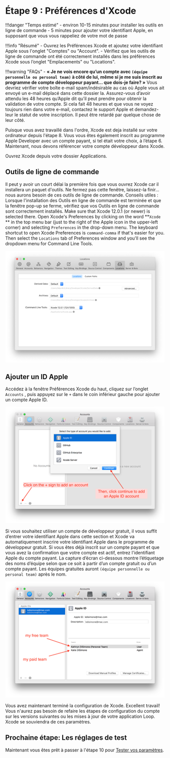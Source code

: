 # Étape 9 : Préférences d'Xcode

!!!danger "Temps estimé"
    - environ 10-15 minutes pour installer les outils en ligne de commande
    - 5 minutes pour ajouter votre identifiant Apple, en supposant que vous vous rappeliez de votre mot de passe

!!!info "Résumé"
    - Ouvrez les Préférences Xcode et ajoutez votre identifiant Apple sous l'onglet "Comptes" ou "Account".
    - Vérifiez que les outils de ligne de commande ont été correctement installés dans les préférences Xcode sous l’onglet "Emplacements" ou "Locations".

!!!warning "FAQs"
    - **« Je ne vois encore qu’un compte avec `(équipe personnelle ou personal team)` à côté de lui, même si je me suis inscrit au programme de compte développeur payant... que dois-je faire? »** Vous devriez vérifier votre boîte e-mail spam/indésirable au cas où Apple vous ait envoyé un e-mail déplacé dans cette dossier la. Assurez-vous d’avoir attendu les 48 heures qu’Apple dit qu’il peut prendre pour obtenir la validation de votre compte. Si cela fait 48 heures et que vous ne voyez toujours rien dans votre e-mail, contactez le support Apple et demandez-leur le statut de votre inscription. Il peut être retardé par quelque chose de leur côté.

Puisque vous avez travaillé dans l'ordre, Xcode est deja installé sur votre ordinateur depuis l'étape 8. Vous vous êtes également inscrit au programme Apple Developer avec un compte payant, si tel était votre choix, à l’étape 6. Maintenant, nous devons référencer votre compte développeur dans Xcode.

Ouvrez Xcode depuis votre dossier Applications.

## Outils de ligne de commande

Il peut y avoir un court délai la première fois que vous ouvrez Xcode car il installera un paquet d'outils. Ne fermez pas cette fenêtre, laissez-la finir... nous aurons besoin de ces outils de ligne de commande. Conseils utiles : Lorsque l'installation des Outils en ligne de commande est terminée et que la fenêtre pop-up se ferme, vérifiez que vos Outils en ligne de commande sont correctement installés. Make sure that Xcode 12.0.1 (or newer) is selected there. Open Xcode's Preferences by clicking on the word **`Xcode` ** in the top menu bar (just to the right of the Apple icon in the upper-left corner) and selecting `Preferences` in the drop-down menu. The keyboard shortcut to open Xcode Preferences is `command-comma` if that's easier for you. Then select the `Locations` tab of Preferences window and you'll see the dropdown menu for Command Line Tools.

![img/command-line-error-3.png](img/command-line-error-3.png)

## Ajouter un ID Apple

Accédez à la fenêtre Préférences Xcode du haut, cliquez sur l’onglet `Accounts` , puis appuyez sur le `+` dans le coin inférieur gauche pour ajouter un compte Apple ID.

![img/xcode_account.png](img/xcode_account.png)

Si vous souhaitez utiliser un compte de développeur gratuit, il vous suffit d’entrer votre identifiant Apple dans cette section et Xcode va automatiquement inscrire votre identifiant Apple dans le programme de développeur gratuit. Si vous êtes déjà inscrit sur un compte payant et que vous avez la confirmation que votre compte est actif, entrez l'identifiant Apple du compte payant. La capture d’écran ci-dessous montre l’étiquetage des noms d’équipe selon que ce soit à partir d’un compte gratuit ou d’un compte payant. Les équipes gratuites auront `(équipe personnelle ou personal team)` après le nom.

![img/apple_id.png](img/apple_id.png)

Vous avez maintenant terminé la configuration de Xcode.  Excellent travail!  Vous n'aurez pas besoin de refaire les étapes de configuration du compte sur les versions suivantes ou les mises à jour de votre application Loop.  Xcode se souviendra de ces paramètres.

## Prochaine étape: Les réglages de test

Maintenant vous êtes prêt à passer à l'étape 10 pour [Tester vos paramètres](step10.md).

